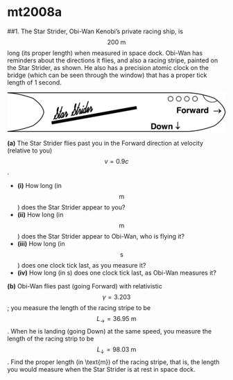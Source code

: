 # mt2008a

##1.
The Star Strider, Obi-Wan Kenobi’s private racing ship, is $$200\:\text{m}$$ long (its proper length) when measured in space dock. Obi-Wan has reminders about the directions it flies, and also a racing stripe, painted on the Star Strider, as shown. He also has a precision atomic clock on the bridge (which can be seen through the window) that has a proper tick length of 1 second.

![figure.01](mt2008-fig01.png)

**(a)** The Star Strider flies past you in the Forward direction at velocity (relative to you) $$v=0.9c$$.

- **(i)** How long (in $$\text{m}$$) does the Star Strider appear to you?
- **(ii)** How long (in $$\text{m}$$) does the Star Strider appear to Obi-Wan, who is flying it?
- **(iii)** How long (in $$\text{s}$$) does one clock tick last, as you measure it?
- **(iv)** How long (in s) does one clock tick last, as Obi-Wan measures it?

**(b)** Obi-Wan flies past (going Forward) with relativistic  $$\gamma=3.203$$; you measure the length of the racing stripe to be $$L_{\to}=36.95\:\text{m}$$. When he is landing (going Down) at the same speed, you measure the length of the racing strip to be $$L_{\downarrow}=98.03\:\text{m}$$. Find the proper length (in \text{m}) of the racing stripe, that is, the length you would measure when the Star Strider is at rest in space dock.